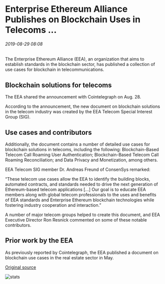 # Enterprise Ethereum Alliance Publishes on Blockchain Uses in Telecoms ...

###### 2019-08-29 08:08

The Enterprise Ethereum Alliance (EEA), an organization that aims to establish standards in the blockchain sector, has published a collection of use cases for blockchain in telecommunications.

## Blockchain solutions for telecoms

The EEA shared the announcement with Cointelegraph on Aug. 28.

According to the announcement, the new document on blockchain solutions in the telecom industry was created by the EEA Telecom Special Interest Group (SIG).

## Use cases and contributors

Additionally, the document contains a number of detailed use cases for blockchain solutions in telecoms, including the following: Blockchain-Based Telecom Call Roaming User Authentication; Blockchain-Based Telecom Call Roaming Reconciliation; and Data Privacy and Monetization, among others.

EEA Telecom SIG member Dr. Andreas Freund of ConsenSys remarked:

“These telecom use cases allow the EEA to identify the building blocks, automated contracts, and standards needed to drive the next generation of Ethereum-based telecom applications \[...\] Our goal is to educate EEA members along with global telecom professionals to the uses and benefits of EEA standards and Enterprise Ethereum blockchain technologies while fostering industry cooperation and interaction.”

A number of major telecom groups helped to create this document, and EEA Executive Director Ron Resnick commented on some of these notable contributors.

## Prior work by the EEA

As previously reported by Cointelegraph, the EEA published a document on blockchain use cases in the real estate sector in May.

[Original source](https://cointelegraph.com/news/enterprise-ethereum-alliance-publishes-on-blockchain-uses-in-telecoms)

![stats](https://c.statcounter.com/11760860/0/a89fa40b/1/ "stats")